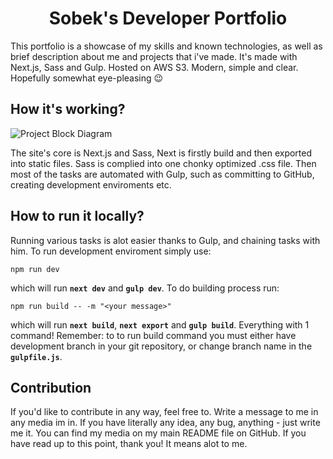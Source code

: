 <h1 align="center">
  Sobek's Developer Portfolio
</h1>

This portfolio is a showcase of my skills and known technologies, as well as brief description about me and projects that i've made. It's made with Next.js, Sass and Gulp. Hosted on AWS S3. Modern, simple and clear. Hopefully somewhat eye-pleasing :wink:

## How it's working?
<img
  align="center"
  alt="Project Block Diagram"
  src="https://user-images.githubusercontent.com/74379676/111088724-d691d680-8528-11eb-9cf4-5b483fe26f53.png"
/>

The site's core is Next.js and Sass, Next is firstly build and then exported into static files. Sass is complied into one chonky optimized .css file. Then most of the tasks are automated with Gulp, such as committing to GitHub, creating development enviroments etc.

## How to run it locally?
Running various tasks is alot easier thanks to Gulp, and chaining tasks with him. To run development enviroment simply use:
```
npm run dev
```
which will run **`next dev`** and **`gulp dev`**.
To do building process run:
```
npm run build -- -m "<your message>"
```
which will run **`next build`**, **`next export`** and **`gulp build`**. Everything with 1 command! Remember: to to run build command you must either have development branch in your git repository, or change branch name in the **`gulpfile.js`**.

## Contribution
If you'd like to contribute in any way, feel free to. Write a message to me in any media im in. If you have literally any idea, any bug, anything - just write me it. You can find my media on my main README file on GitHub. If you have read up to this point, thank you! It means alot to me.
